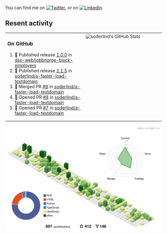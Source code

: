 


<!-- Actual text -->
You can find me on [![Twitter][1.2]][1], or on [![LinkedIn][2.2]][2].

<!-- Icons -->

[1.2]: http://i.imgur.com/wWzX9uB.png (twitter icon without padding)
[2.2]: https://raw.githubusercontent.com/MartinHeinz/MartinHeinz/master/linkedin-3-16.png (LinkedIn icon without padding)

<!-- Links to your social media accounts -->

[1]: https://twitter.com/soderlind
[2]: https://www.linkedin.com/in/soderlind/

## Resent activity

<table width="100%" border="0"><tr><td width="49%">

### On GitHub

<!--START_SECTION:activity-->
1. 🚀 Published release [1.0.0](https://github.com/dss-web/jobbnorge-block-employers/releases/tag/1.0.0) in [dss-web/jobbnorge-block-employers](https://github.com/dss-web/jobbnorge-block-employers)
2. 🚀 Published release [2.1.5](https://github.com/soderlind/a-faster-load-textdomain/releases/tag/2.1.5) in [soderlind/a-faster-load-textdomain](https://github.com/soderlind/a-faster-load-textdomain)
3. 🎉 Merged PR [#8](https://github.com/soderlind/a-faster-load-textdomain/pull/8) in [soderlind/a-faster-load-textdomain](https://github.com/soderlind/a-faster-load-textdomain)
4. 💪 Opened PR [#8](https://github.com/soderlind/a-faster-load-textdomain/pull/8) in [soderlind/a-faster-load-textdomain](https://github.com/soderlind/a-faster-load-textdomain)
5. 💪 Opened PR [#7](https://github.com/soderlind/a-faster-load-textdomain/pull/7) in [soderlind/a-faster-load-textdomain](https://github.com/soderlind/a-faster-load-textdomain)
<!--END_SECTION:activity-->
  </td>
<td width="49%" valign="top">
  <img   alt="soderlind's GitHub Stats" src="https://awesome-github-stats.azurewebsites.net/user-stats/soderlind?cardType=level-alternate&Title=FFFFFF&Border=FFFFFF" />
</td></tr></table>


![](./profile-3d-contrib/profile-green-animate.svg)


